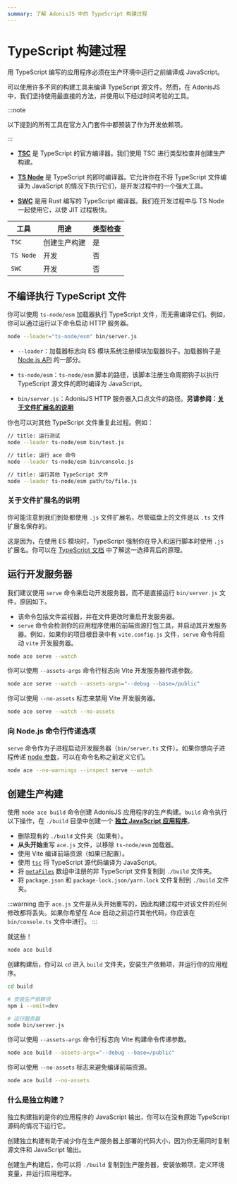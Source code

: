 ```yaml
---
summary: 了解 AdonisJS 中的 TypeScript 构建过程
---
```


# TypeScript 构建过程

用 TypeScript 编写的应用程序必须在生产环境中运行之前编译成 JavaScript。

可以使用许多不同的构建工具来编译 TypeScript 源文件。然而，在 AdonisJS 中，我们坚持使用最直接的方法，并使用以下经过时间考验的工具。

:::note

以下提到的所有工具在官方入门套件中都预装了作为开发依赖项。

:::

- **[TSC](https://www.typescriptlang.org/docs/handbook/compiler-options.html)** 是 TypeScript 的官方编译器。我们使用 TSC 进行类型检查并创建生产构建。

- **[TS Node](https://typestrong.org/ts-node/)** 是 TypeScript 的即时编译器。它允许你在不将 TypeScript 文件编译为 JavaScript 的情况下执行它们，是开发过程中的一个强大工具。

- **[SWC](https://swc.rs/)** 是用 Rust 编写的 TypeScript 编译器。我们在开发过程中与 TS Node 一起使用它，以使 JIT 过程极快。

| 工具      | 用途                     | 类型检查 |
|-----------|--------------------------|----------|
| `TSC`     | 创建生产构建             | 是       |
| `TS Node` | 开发                     | 否       |
| `SWC`     | 开发                     | 否       |

## 不编译执行 TypeScript 文件

你可以使用 `ts-node/esm` 加载器执行 TypeScript 文件，而无需编译它们。例如，你可以通过运行以下命令启动 HTTP 服务器。

```sh
node --loader="ts-node/esm" bin/server.js
```

- `--loader`：加载器标志向 ES 模块系统注册模块加载器钩子。加载器钩子是 [Node.js API](https://nodejs.org/dist/latest-v21.x/docs/api/esm.html#loaders) 的一部分。

- `ts-node/esm`：`ts-node/esm` 脚本的路径，该脚本注册生命周期钩子以执行 TypeScript 源文件的即时编译为 JavaScript。

- `bin/server.js`：AdonisJS HTTP 服务器入口点文件的路径。**另请参阅：[关于文件扩展名的说明](#a-note-on-file-extensions)**

你也可以对其他 TypeScript 文件重复此过程。例如：

```sh
// title: 运行测试
node --loader ts-node/esm bin/test.js
```

```sh
// title: 运行 ace 命令
node --loader ts-node/esm bin/console.js
```

```sh
// title: 运行其他 TypeScript 文件
node --loader ts-node/esm path/to/file.js
```

### 关于文件扩展名的说明

你可能注意到我们到处都使用 `.js` 文件扩展名，尽管磁盘上的文件是以 `.ts` 文件扩展名保存的。

这是因为，在使用 ES 模块时，TypeScript 强制你在导入和运行脚本时使用 `.js` 扩展名。你可以在 [TypeScript 文档](https://www.typescriptlang.org/docs/handbook/modules/theory.html#typescript-imitates-the-hosts-module-resolution-but-with-types) 中了解这一选择背后的原理。

## 运行开发服务器

我们建议使用 `serve` 命令来启动开发服务器，而不是直接运行 `bin/server.js` 文件，原因如下。

- 该命令包括文件监视器，并在文件更改时重启开发服务器。
- `serve` 命令会检测你的应用程序使用的前端资源打包工具，并启动其开发服务器。例如，如果你的项目根目录中有 `vite.config.js` 文件，`serve` 命令将启动 `vite` 开发服务器。

```sh
node ace serve --watch
```

你可以使用 `--assets-args` 命令行标志向 Vite 开发服务器传递参数。

```sh
node ace serve --watch --assets-args="--debug --base=/public"
```

你可以使用 `--no-assets` 标志来禁用 Vite 开发服务器。

```sh
node ace serve --watch --no-assets
```

### 向 Node.js 命令行传递选项

`serve` 命令作为子进程启动开发服务器（`bin/server.ts` 文件）。如果你想向子进程传递 [node 参数](https://nodejs.org/api/cli.html#options)，可以在命令名称之前定义它们。

```sh
node ace --no-warnings --inspect serve --watch
```

## 创建生产构建

使用 `node ace build` 命令创建 AdonisJS 应用程序的生产构建。`build` 命令执行以下操作，在 `./build` 目录中创建一个 [**独立 JavaScript 应用程序**](#what-is-a-standalone-build)。

- 删除现有的 `./build` 文件夹（如果有）。
- **从头开始**重写 `ace.js` 文件，以移除 `ts-node/esm` 加载器。
- 使用 Vite 编译前端资源（如果已配置）。
- 使用 [`tsc`](https://www.typescriptlang.org/docs/handbook/compiler-options.html) 将 TypeScript 源代码编译为 JavaScript。
- 将 [`metaFiles`](../concepts/adonisrc_file.md#metafiles) 数组中注册的非 TypeScript 文件复制到 `./build` 文件夹。
- 将 `package.json` 和 `package-lock.json/yarn.lock` 文件复制到 `./build` 文件夹。

:::warning
由于 `ace.js` 文件是从头开始重写的，因此构建过程中对该文件的任何修改都将丢失。如果你希望在 Ace 启动之前运行其他代码，你应该在 `bin/console.ts` 文件中进行。
:::

就这些！

```sh
node ace build
```

创建构建后，你可以 `cd` 进入 `build` 文件夹，安装生产依赖项，并运行你的应用程序。

```sh
cd build

# 安装生产依赖项
npm i --omit=dev

# 运行服务器
node bin/server.js
```

你可以使用 `--assets-args` 命令行标志向 Vite 构建命令传递参数。

```sh
node ace build --assets-args="--debug --base=/public"
```

你可以使用 `--no-assets` 标志来避免编译前端资源。

```sh
node ace build --no-assets
```

### 什么是独立构建？

独立构建指的是你的应用程序的 JavaScript 输出，你可以在没有原始 TypeScript 源码的情况下运行它。

创建独立构建有助于减少你在生产服务器上部署的代码大小，因为你无需同时复制源文件和 JavaScript 输出。

创建生产构建后，你可以将 `./build` 复制到生产服务器，安装依赖项，定义环境变量，并运行应用程序。